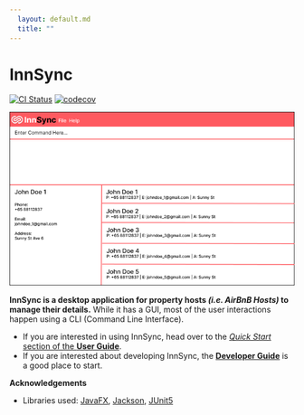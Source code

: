 ```yaml
---
  layout: default.md
  title: ""
---
```


# InnSync

[![CI Status](https://github.com/se-edu/addressbook-level3/workflows/Java%20CI/badge.svg)](https://github.com/se-edu/addressbook-level3/actions)
[![codecov](https://codecov.io/gh/se-edu/addressbook-level3/branch/master/graph/badge.svg)](https://codecov.io/gh/se-edu/addressbook-level3)

![Ui](images/Ui.png)

**InnSync is a desktop application for property hosts _(i.e. AirBnB Hosts)_ to manage their details.** While it has a GUI, most of the user interactions happen using a CLI (Command Line Interface).

* If you are interested in using InnSync, head over to the [_Quick Start_ section of the **User Guide**](UserGuide.html#quick-start).
* If you are interested about developing InnSync, the [**Developer Guide**](DeveloperGuide.html) is a good place to start.


**Acknowledgements**

* Libraries used: [JavaFX](https://openjfx.io/), [Jackson](https://github.com/FasterXML/jackson), [JUnit5](https://github.com/junit-team/junit5)
